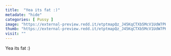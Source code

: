 ```yaml
---
title:  "Yea its fat :)"
metadate: "hide"
categories: [ Pussy ]
image: "https://external-preview.redd.it/etptmapQz_J45KqCTXb5McV1UdW7PKyI-ekyQacoWMc.jpg?auto=webp&s=11b877ab88e0da824766a00b2df883c5721335a6"
thumb: "https://external-preview.redd.it/etptmapQz_J45KqCTXb5McV1UdW7PKyI-ekyQacoWMc.jpg?width=320&crop=smart&auto=webp&s=b0d3cf82783ab75b2750bfbe790552dade7fbfbf"
visit: ""
---
```

Yea its fat :)
